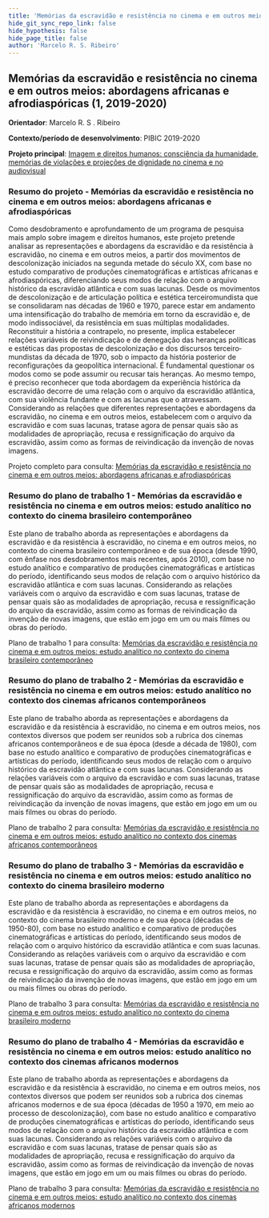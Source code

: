 ```yaml
---
title: 'Memórias da escravidão e resistência no cinema e em outros meios: abordagens africanas e afrodiaspóricas (1, 2019-2020)'
hide_git_sync_repo_link: false
hide_hypothesis: false
hide_page_title: false
author: 'Marcelo R. S. Ribeiro'
---
```


## Memórias da escravidão e resistência no cinema e em outros meios: abordagens africanas e afrodiaspóricas (1, 2019-2020)

**Orientador**: Marcelo R. S . Ribeiro

**Contexto/período de desenvolvimento**: PIBIC 2019-2020

**Projeto principal**: [Imagem e direitos humanos: consciência da humanidade, memórias de violações e projeções de dignidade no cinema e no audiovisual](/projetos/pesquisa/imagem-e-direitos-humanos)

### Resumo do projeto - Memórias da escravidão e resistência no cinema e em outros meios: abordagens africanas e afrodiaspóricas

Como desdobramento e aprofundamento de um programa de pesquisa mais amplo sobre imagem e direitos humanos, este projeto pretende analisar as representações e abordagens da escravidão e da resistência à escravidão, no cinema e em outros meios, a partir dos movimentos de descolonização iniciados na segunda metade do século XX, com base no estudo comparativo de produções cinematográficas e artísticas africanas e afrodiaspóricas, diferenciando seus modos de relação com o arquivo histórico da escravidão atlântica e com suas lacunas. Desde os movimentos de descolonização e de articulação política e estética terceiro­mundista que se consolidaram nas décadas de 1960 e 1970, parece estar em andamento uma intensificação do trabalho de memória em torno da escravidão e, de modo indissociável, da resistência em suas múltiplas modalidades. Reconstituir a história a contrapelo, no presente, implica estabelecer relações variáveis de reivindicação e de denegação das heranças políticas e estéticas das propostas de descolonização e dos discursos terceiro­mundistas da década de 1970, sob o impacto da história posterior de reconfigurações da geopolítica internacional. É fundamental questionar os modos como se pode assumir ou recusar tais heranças. Ao mesmo tempo, é preciso reconhecer que toda abordagem da experiência histórica da escravidão decorre de uma relação com o arquivo da escravidão atlântica, com sua violência fundante e com as lacunas que o atravessam. Considerando as relações que diferentes representações e abordagens da escravidão, no cinema e em outros meios, estabelecem com o arquivo da escravidão e com suas lacunas, trata­se agora de pensar quais são as modalidades de apropriação, recusa e ressignificação do arquivo da escravidão, assim como as formas de reivindicação da invenção de novas imagens.

Projeto completo para consulta: [Memórias da escravidão e resistência no cinema e em outros meios: abordagens africanas e afrodiaspóricas](Projeto_PIBIC_2019.pdf)

### Resumo do plano de trabalho 1 - Memórias da escravidão e resistência no cinema e em outros meios: estudo analítico no contexto do cinema brasileiro contemporâneo

Este plano de trabalho aborda as representações e abordagens da escravidão e da resistência à escravidão, no cinema e em outros meios, no contexto do cinema brasileiro contemporâneo e de sua época (desde 1990, com ênfase nos desdobramentos mais recentes, após 2010), com base no estudo analítico e comparativo de produções cinematográficas e artísticas do período, identificando seus modos de relação com o arquivo histórico da escravidão atlântica e com suas lacunas. Considerando as relações variáveis com o arquivo da escravidão e com suas lacunas, trata­se de pensar quais são as modalidades de apropriação, recusa e ressignificação do arquivo da escravidão, assim como as formas de reivindicação da invenção de novas imagens, que estão em jogo em um ou mais filmes ou obras do período.

Plano de trabalho 1 para consulta: [Memórias da escravidão e resistência no cinema e em outros meios: estudo analítico no contexto do cinema brasileiro contemporâneo](Plano_de_trabalho_1_PIBIC_2019.pdf)

### Resumo do plano de trabalho 2 - Memórias da escravidão e resistência no cinema e em outros meios: estudo analítico no contexto dos cinemas africanos contemporâneos

Este plano de trabalho aborda as representações e abordagens da escravidão e da resistência à escravidão, no cinema e em outros meios, nos contextos diversos que podem ser reunidos sob a rubrica dos cinemas africanos contemporâneos e de sua época (desde a década de 1980), com base no estudo analítico e comparativo de produções cinematográficas e artísticas do período, identificando seus modos de relação com o arquivo histórico da escravidão atlântica e com suas lacunas. Considerando as relações variáveis com o arquivo da escravidão e com suas lacunas, trata­se de pensar quais são as modalidades de apropriação, recusa e ressignificação do arquivo da escravidão, assim como as formas de reivindicação da invenção de novas imagens, que estão em jogo em um ou mais filmes ou obras do período.

Plano de trabalho 2 para consulta: [Memórias da escravidão e resistência no cinema e em outros meios: estudo analítico no contexto dos cinemas africanos contemporâneos](Plano_de_trabalho_2_PIBIC_2019.pdf)

### Resumo do plano de trabalho 3 - Memórias da escravidão e resistência no cinema e em outros meios: estudo analítico no contexto do cinema brasileiro moderno

Este plano de trabalho aborda as representações e abordagens da escravidão e da resistência à escravidão, no cinema e em outros meios, no contexto do cinema brasileiro moderno e de sua época (décadas de 1950­-80), com base no estudo analítico e comparativo de produções cinematográficas e artísticas do período, identificando seus modos de relação com o arquivo histórico da escravidão atlântica e com suas lacunas. Considerando as relações variáveis com o arquivo da escravidão e com suas lacunas, trata­se de pensar quais são as modalidades de apropriação, recusa e ressignificação do arquivo da escravidão, assim como as formas de reivindicação da invenção de novas imagens, que estão em jogo em um ou mais filmes ou obras do período.

Plano de trabalho 3 para consulta: [Memórias da escravidão e resistência no cinema e em outros meios: estudo analítico no contexto do cinema brasileiro moderno](Plano_de_trabalho_3_PIBIC_2019.pdf)

### Resumo do plano de trabalho 4 - Memórias da escravidão e resistência no cinema e em outros meios: estudo analítico no contexto dos cinemas africanos modernos

Este plano de trabalho aborda as representações e abordagens da escravidão e da resistência à escravidão, no cinema e em outros meios, nos contextos diversos que podem ser reunidos sob a rubrica dos cinemas africanos modernos e de sua época (décadas de 1950 a 1970, em meio ao processo de descolonização), com base no estudo analítico e comparativo de produções cinematográficas e artísticas do período, identificando seus modos de relação com o arquivo histórico da escravidão atlântica e com suas lacunas. Considerando as relações variáveis com o arquivo da escravidão e com suas lacunas, trata­se de pensar quais são as modalidades de apropriação, recusa e ressignificação do arquivo da escravidão, assim como as formas de reivindicação da invenção de novas imagens, que estão em jogo em um ou mais filmes ou obras do período.

Plano de trabalho 3 para consulta: [Memórias da escravidão e resistência no cinema e em outros meios: estudo analítico no contexto dos cinemas africanos modernos](Plano_de_trabalho_4_PIBIC_2019.pdf)